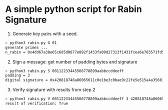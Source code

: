 # A simple python script for Rabin Signature

1. Generate key pairs with a seed.

```bash
> python3 rabin.py G 01
generate primes ... 
n_rabin = 0x4dd67a38e65c6d5d0877e892f1453fa09d27313f1431fcea6e703571fd56bf0b8bdd4788d94a7ec79c4232ead62eb34cd4f212e13fddaadf659ac6e45dc32c9
```

2. Sign a message: get number of padding bytes and signature

```bash
> python3 rabin.py S 00112233445566778899aabbccddeeff
padding = 3
digital signature = 0x420818748a86065611c0e1be3c0bae9c22fe5e515a4a35601be8b4d8bc1049c75775e01e07e2257a689e916ea7751bdfc8b1eeb51d418e2714ae2fc8eadde1b
```

3. Verify signature with results from step 2

```bash
> python3 rabin.py V 00112233445566778899aabbccddeeff 3 420818748a86065611c0e1be3c0bae9c22fe5e515a4a35601be8b4d8bc1049c75775e01e07e2257a689e916ea7751bdfc8b1eeb51d418e2714ae2fc8eadde1b
result of verification: True
```
